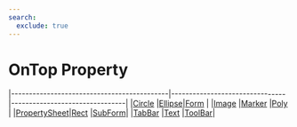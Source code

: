 ```yaml
---
search:
  exclude: true
---
```


<h1 class="heading"><span class="name">OnTop Property</span></h1>

|--------------------------------------------|--------------------------------|--------------------------------|
|[Circle](../objects/circle.md)              |[Ellipse](../objects/ellipse.md)|[Form](../objects/form.md)      |
|[Image](../objects/image.md)                |[Marker](../objects/marker.md)  |[Poly](../objects/poly.md)      |
|[PropertySheet](../objects/propertysheet.md)|[Rect](../objects/rect.md)      |[SubForm](../objects/subform.md)|
|[TabBar](../objects/tabbar.md)              |[Text](../objects/text.md)      |[ToolBar](../objects/toolbar.md)|
